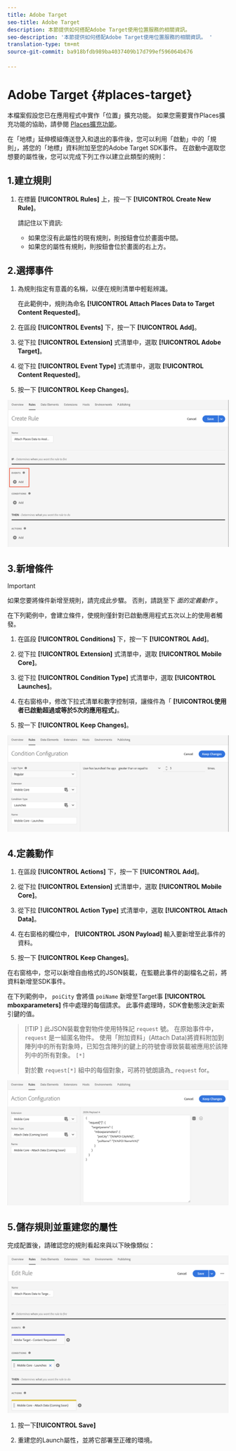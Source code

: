 ```yaml
---
title: Adobe Target
seo-title: Adobe Target
description: 本節提供如何搭配Adobe Target使用位置服務的相關資訊。
seo-description: '本節提供如何搭配Adobe Target使用位置服務的相關資訊。 '
translation-type: tm+mt
source-git-commit: ba918bfdb989ba4037409b17d799ef596064b676

---
```



# Adobe Target {#places-target}

本檔案假設您已在應用程式中實作「位置」擴充功能。 如果您需要實作Places擴充功能的協助，請參閱 [Places擴充功能](/help/places-ext-aep-sdks/places-extension/places-extension.md)。

在「地標」延伸模組傳送登入和退出的事件後，您可以利用「啟動」中的「規則」，將您的「地標」資料附加至您的Adobe Target SDK事件。 在啟動中選取您想要的屬性後，您可以完成下列工作以建立此類型的規則：

## 1.建立規則

1. 在標籤 **[!UICONTROL Rules]** 上，按一下 **[!UICONTROL Create New Rule]**。

   請記住以下資訊:

   * 如果您沒有此屬性的現有規則，則按鈕會位於畫面中間。
   * 如果您的屬性有規則，則按鈕會位於畫面的右上方。

## 2.選擇事件

1. 為規則指定有意義的名稱，以便在規則清單中輕鬆辨識。

   在此範例中，規則為命名 **[!UICONTROL Attach Places Data to Target Content Requested]**。

2. 在區段 **[!UICONTROL Events]** 下，按一下 **[!UICONTROL Add]**。

3. 從下拉 **[!UICONTROL Extension]** 式清單中，選取 **[!UICONTROL Adobe Target]**。

4. 從下拉 **[!UICONTROL Event Type]** 式清單中，選取 **[!UICONTROL Content Requested]**。

5. 按一下 **[!UICONTROL Keep Changes]**。

![新增事件](/help/assets/ad-addEvent.png)

## 3.新增條件

>[!IMPORTANT]
>
>如果您要將條件新增至規則，請完成此步驟。 否則，請跳至下 *面的定義動作* 。

在下列範例中，會建立條件，使規則僅針對已啟動應用程式五次以上的使用者觸發。

1. 在區段 **[!UICONTROL Conditions]** 下，按一下 **[!UICONTROL Add]**。

2. 從下拉 **[!UICONTROL Extension]** 式清單中，選取 **[!UICONTROL Mobile Core]**。

3. 從下拉 **[!UICONTROL Condition Type]** 式清單中，選取 **[!UICONTROL Launches]**。

4. 在右窗格中，修改下拉式清單和數字控制項，讓條件為「 **[!UICONTROL使用者已啟動超過或等於5次的應用程式」**。

5. 按一下 **[!UICONTROL Keep Changes]**。

![新增事件](/help/assets/ad-setCondition.png)

## 4.定義動作

1. 在區段 **[!UICONTROL Actions]** 下，按一下 **[!UICONTROL Add]**。

2. 從下拉 **[!UICONTROL Extension]** 式清單中，選取 **[!UICONTROL Mobile Core]**。

3. 從下拉 **[!UICONTROL Action Type]** 式清單中，選取 **[!UICONTROL Attach Data]**。

4. 在右窗格的欄位中， **[!UICONTROL JSON Payload]** 輸入要新增至此事件的資料。

5. 按一下 **[!UICONTROL Keep Changes]**。

在右窗格中，您可以新增自由格式的JSON裝載，在監聽此事件的副檔名之前，將資料新增至SDK事件。

在下列範例中， `poiCity` 會將值 `poiName` 新增至Target事 **[!UICONTROL mboxparameters]** 件中處理的每個請求。 此事件處理時，SDK會動態決定新索引鍵的值。

>[!TIP
>]
>此JSON裝載會對物件使用特殊記 `request` 號。 在原始事件中， `request` 是一組匿名物件。 使用「附加資料」(Attach Data)將資料附加到陣列中的所有對象時，已知包含陣列的鍵上的符號會導致裝載被應用於該陣列中的所有對象。 `[*]`
>
>對於數 `request[*]` 組中的每個對象，可將符號朗讀為_ `request` for。

![新增事件](/help/assets/ad-setAction.png)

## 5.儲存規則並重建您的屬性

完成配置後，請確認您的規則看起來與以下映像類似：

![已完成規則](/help/assets/ad-ruleComplete.png)

1. 按一下&#x200B;**[!UICONTROL Save]**

2. 重建您的Launch屬性，並將它部署至正確的環境。

